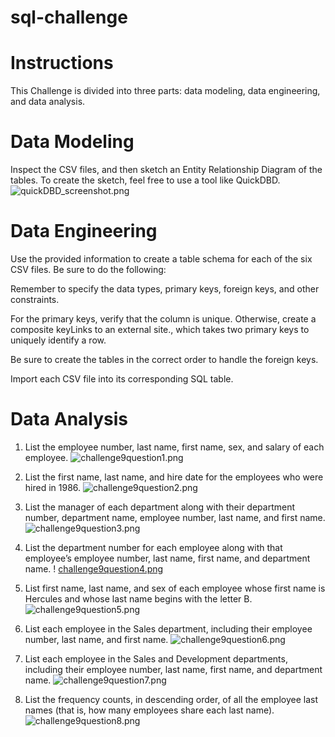 # sql-challenge

# Instructions
This Challenge is divided into three parts: data modeling, data engineering, and data analysis.

# Data Modeling
Inspect the CSV files, and then sketch an Entity Relationship Diagram of the
tables. To create the sketch, feel free to use a tool like QuickDBD.
![quickDBD_screenshot.png](https://github.com/tgrishanina/sql-challenge/blob/main/Employee%20SQL/quickDBD_screenshot.png)

# Data Engineering
Use the provided information to create a table schema for each of the six CSV files. Be sure to do the following:

Remember to specify the data types, primary keys, foreign keys, and other constraints.

For the primary keys, verify that the column is unique. Otherwise, create a composite keyLinks to an external site., which takes two primary keys to uniquely identify a row.

Be sure to create the tables in the correct order to handle the foreign keys.

Import each CSV file into its corresponding SQL table.

# Data Analysis
1) List the employee number, last name, first name, sex, and salary of each employee.
![challenge9question1.png](https://github.com/tgrishanina/sql-challenge/blob/main/Employee%20SQL/challenge9question1.png)

2) List the first name, last name, and hire date for the employees who were hired in 1986.
![challenge9question2.png](https://github.com/tgrishanina/sql-challenge/blob/main/Employee%20SQL/challenge9question2.png)

3) List the manager of each department along with their department number, department name, employee number, last name, and first name.
![challenge9question3.png](https://github.com/tgrishanina/sql-challenge/blob/main/Employee%20SQL/challenge9question3.png)

4) List the department number for each employee along with that employee’s employee number, last name, first name, and department name.
! [challenge9question4.png](https://github.com/tgrishanina/sql-challenge/blob/main/Employee%20SQL/challenge9question4.png)

5) List first name, last name, and sex of each employee whose first name is Hercules and whose last name begins with the letter B.
![challenge9question5.png](https://github.com/tgrishanina/sql-challenge/blob/main/Employee%20SQL/challenge9question5.png)

6) List each employee in the Sales department, including their employee number, last name, and first name.
![challenge9question6.png](https://github.com/tgrishanina/sql-challenge/blob/main/Employee%20SQL/challenge9question5.png)

7) List each employee in the Sales and Development departments, including their employee number, last name, first name, and department name.
![challenge9question7.png](https://github.com/tgrishanina/sql-challenge/blob/main/Employee%20SQL/challenge9question7.png)

8) List the frequency counts, in descending order, of all the employee last names (that is, how many employees share each last name).
![challenge9question8.png](https://github.com/tgrishanina/sql-challenge/blob/main/Employee%20SQL/challenge9question8.png)
